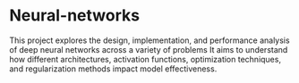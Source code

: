 # Neural-networks
This project explores the design, implementation, and performance analysis of deep neural networks across a variety of problems It aims to understand how different architectures, activation functions, optimization techniques, and regularization methods impact model effectiveness.
